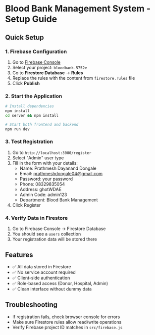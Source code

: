 # Blood Bank Management System - Setup Guide

## Quick Setup

### 1. Firebase Configuration
1. Go to [Firebase Console](https://console.firebase.google.com/)
2. Select your project: `bloodbank-5752e`
3. Go to **Firestore Database** → **Rules**
4. Replace the rules with the content from `firestore.rules` file
5. Click **Publish**

### 2. Start the Application
```bash
# Install dependencies
npm install
cd server && npm install

# Start both frontend and backend
npm run dev
```

### 3. Test Registration
1. Go to `http://localhost:3000/register`
2. Select "Admin" user type
3. Fill in the form with your details:
   - Name: Prathmesh Dayanand Dongale
   - Email: prathmeshdongale04@gmail.com
   - Password: your password
   - Phone: 08329835054
   - Address: ghotWDAE
   - Admin Code: admin123
   - Department: Blood Bank Management
4. Click Register

### 4. Verify Data in Firestore
1. Go to Firebase Console → Firestore Database
2. You should see a `users` collection
3. Your registration data will be stored there

## Features
- ✅ All data stored in Firestore
- ✅ No service account required
- ✅ Client-side authentication
- ✅ Role-based access (Donor, Hospital, Admin)
- ✅ Clean interface without dummy data

## Troubleshooting
- If registration fails, check browser console for errors
- Make sure Firestore rules allow read/write operations
- Verify Firebase project ID matches in `src/firebase.js`
